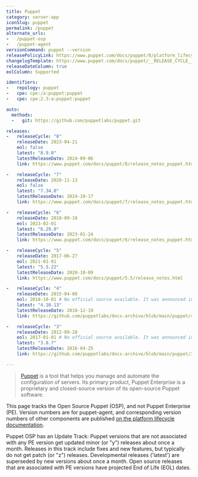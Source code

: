 ```yaml
---
title: Puppet
category: server-app
iconSlug: puppet
permalink: /puppet
alternate_urls:
-   /puppet-osp
-   /puppet-agent
versionCommand: puppet --version
releasePolicyLink: https://www.puppet.com/docs/puppet/8/platform_lifecycle.html
changelogTemplate: https://www.puppet.com/docs/puppet/__RELEASE_CYCLE__
releaseDateColumn: true
eolColumn: Supported

identifiers:
-   repology: puppet
-   cpe: cpe:/a:puppet:puppet
-   cpe: cpe:2.3:a:puppet:puppet

auto:
  methods:
  -   git: https://github.com/puppetlabs/puppet.git

releases:
-   releaseCycle: "8"
    releaseDate: 2023-04-21
    eol: false
    latest: "8.9.0"
    latestReleaseDate: 2024-09-06
    link: https://www.puppet.com/docs/puppet/8/release_notes_puppet.html#release_notes_puppet_x-8-1-0

-   releaseCycle: "7"
    releaseDate: 2020-11-13
    eol: false
    latest: "7.34.0"
    latestReleaseDate: 2024-10-17
    link: https://www.puppet.com/docs/puppet/7/release_notes_puppet.html#release_notes_puppet_x-7-25-0

-   releaseCycle: "6"
    releaseDate: 2018-09-18
    eol: 2023-02-01
    latest: "6.29.0"
    latestReleaseDate: 2023-01-24
    link: https://www.puppet.com/docs/puppet/6/release_notes_puppet.html#release_notes_puppet

-   releaseCycle: "5"
    releaseDate: 2017-06-27
    eol: 2021-01-01
    latest: "5.5.22"
    latestReleaseDate: 2020-10-09
    link: https://www.puppet.com/docs/puppet/5.5/release_notes.html

-   releaseCycle: "4"
    releaseDate: 2015-04-08
    eol: 2018-10-01 # No official source available. It was announced in the IRC channel at that time.
    latest: "4.10.13"
    latestReleaseDate: 2018-12-19
    link: https://github.com/puppetlabs/docs-archive/blob/main/puppet/4.10/release_notes.markdown

-   releaseCycle: "3"
    releaseDate: 2012-09-28
    eol: 2017-01-01 # No official source available. It was announced in the IRC channel at that time.
    latest: "3.8.7"
    latestReleaseDate: 2016-04-25
    link: https://github.com/puppetlabs/docs-archive/blob/main/puppet/3.8/release_notes.markdown

---
```


> [Puppet](https://www.puppet.com/) is a tool that helps you manage and automate the configuration
> of servers. Its primary product, Puppet Enterprise is a proprietary and closed-source version of
> its open-source Puppet software.

This page tracks the Open Source Puppet (OSP), and not Puppet Enterprise (PE). Version numbers are
for puppet-agent, and corresponding version numbers of other components are published [on the
platform lifecycle documentation](https://www.puppet.com/docs/puppet/8/platform_lifecycle.html#component-version-numbers).

Puppet OSP has an Update Track: Puppet versions that are not associated with any PE version get
updated minor (or "y") releases about once a month. Releases in this track include fixes and new
features, but typically do not get patch (or "z") releases. Developmental releases ('latest') are
superseded by new versions about once a month. Open source releases that are associated with PE
versions have projected End of Life (EOL) dates.
